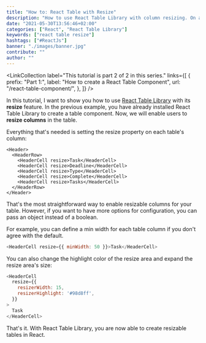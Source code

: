 ```yaml
---
title: "How to: React Table with Resize"
description: "How to use React Table Library with column resizing. On a column, use the resize property with optional min width configuration ..."
date: "2021-05-30T13:56:46+02:00"
categories: ["React", "React Table Library"]
keywords: ["react table resize"]
hashtags: ["#ReactJs"]
banner: "./images/banner.jpg"
contribute: ""
author: ""
---
```


<Sponsorship />

<LinkCollection
  label="This tutorial is part 2 of 2 in this series."
  links={[
    {
      prefix: "Part 1:",
      label: "How to create a React Table Component",
      url: "/react-table-component/",
    },
  ]}
/>

In this tutorial, I want to show you how to use [React Table Library](https://react-table-library.com) with its **resize** feature. In the previous example, you have already installed React Table Library to create a table component. Now, we will enable users to **resize columns** in the table.

Everything that's needed is setting the resize property on each table's column:

```javascript{3-7}
<Header>
  <HeaderRow>
    <HeaderCell resize>Task</HeaderCell>
    <HeaderCell resize>Deadline</HeaderCell>
    <HeaderCell resize>Type</HeaderCell>
    <HeaderCell resize>Complete</HeaderCell>
    <HeaderCell resize>Tasks</HeaderCell>
  </HeaderRow>
</Header>
```

That's the most straightforward way to enable resizable columns for your table. However, if you want to have more options for configuration, you can pass an object instead of a boolean.

For example, you can define a min width for each table column if you don't agree with the default.

```javascript
<HeaderCell resize={{ minWidth: 50 }}>Task</HeaderCell>
```

You can also change the highlight color of the resize area and expand the resize area's size:

```javascript
<HeaderCell
  resize={{
    resizerWidth: 15,
    resizerHighlight: '#98d8ff',
  }}
>
  Task
</HeaderCell>
```

That's it. With React Table Library, you are now able to create resizable tables in React.